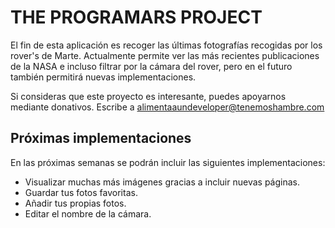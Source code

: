 # THE PROGRAMARS PROJECT

El fin de esta aplicación es recoger las últimas fotografías recogidas por los rover's de Marte. Actualmente permite ver las más recientes publicaciones de la NASA e incluso filtrar por la cámara del rover, pero en el futuro también permitirá nuevas implementaciones.

Si consideras que este proyecto es interesante, puedes apoyarnos mediante donativos. Escribe a alimentaaundeveloper@tenemoshambre.com

## Próximas implementaciones

En las próximas semanas se podrán incluir las siguientes implementaciones:

- Visualizar muchas más imágenes gracias a incluir nuevas páginas.
- Guardar tus fotos favoritas.
- Añadir tus propias fotos.
- Editar el nombre de la cámara.
